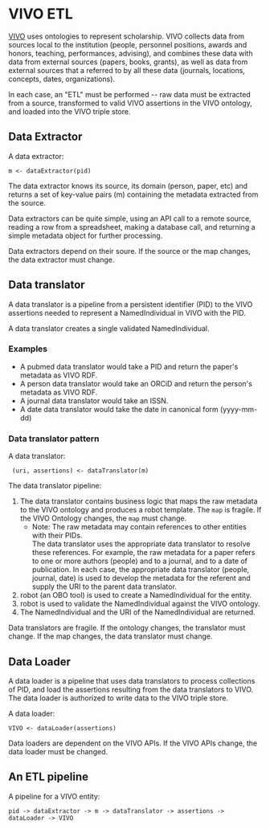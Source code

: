 # VIVO ETL

[VIVO](https://github.com/vivo-project) uses ontologies to represent scholarship.  VIVO 
collects data from sources local to
the institution (people, personnel positions, awards and honors, teaching, performances, 
advising), and combines these data with data from external sources (papers, books, 
grants), as well as data from external sources that a referred to by all these data 
(journals, locations, concepts, dates, organizations).

In each case, an "ETL" must be performed -- raw data must be extracted from a source,
transformed to valid VIVO assertions in the VIVO ontology, and loaded into the VIVO
triple store.

## Data Extractor

A data extractor:

    m <- dataExtractor(pid)
    
The data extractor knows its source, its domain (person, paper, etc) and returns a set of
key-value pairs (m) containing the metadata extracted from the source.

Data extractors can be quite simple, using an API call to a remote source, reading a row from 
a spreadsheet, making a database call, and returning a simple metadata object for further 
processing.

Data extractors depend on their soure.  If the source or the map changes, the data extractor must change.

## Data translator

A data translator is a pipeline from a persistent identifier (PID) to the VIVO assertions 
needed
to represent a NamedIndividual in VIVO with the PID.

A data translator creates a single validated NamedIndividual.

### Examples

* A pubmed data translator would take a PID and return the paper's metadata as VIVO RDF.
* A person data translator would take an ORCiD and return the person's metadata as 
VIVO RDF.
* A journal data translator would take an ISSN.
* A date data translator would take the date in canonical form (yyyy-mm-dd)

### Data translator pattern

A data translator:

     (uri, assertions) <- dataTranslator(m)

The data translator pipeline:

1. The data translator contains business logic that maps the raw metadata to the VIVO 
ontology and produces a robot 
template.  The `map` is fragile.  If the VIVO Ontology changes, the `map` must change.
    * Note: The raw metadata may contain references to other entities with their PIDs.  
    The data
translator uses the appropriate data translator to resolve these references.  For example, 
the
raw metadata for a paper refers to one or more authors (people) and to a journal, and to a
date of publication.  In each case, the appropriate data translator (people, journal, 
date) is used to develop the
metadata for the referent and supply the URI to the parent data translator.
1. robot (an OBO tool) is used to create a NamedIndividual for the entity.
1. robot is used to validate the NamedIndividual against the VIVO ontology.
1. The NamedIndividual and the URI of the NamedIndividual are returned.

Data translators are fragile.  If the ontology changes, the translator must change.  If the
map changes, the data translator must change.

## Data Loader

A data loader is a pipeline that uses data translators to process collections of PID,
and load the assertions resulting from the data translators to VIVO.  The data loader
is authorized to write data to the VIVO triple store.

A data loader:

    VIVO <- dataLoader(assertions)
    
Data loaders are dependent on the VIVO APIs.  If the VIVO APIs change, the data loader must be changed.

## An ETL pipeline

A pipeline for a VIVO entity:

    pid -> dataExtractor -> m -> dataTranslator -> assertions -> dataLoader -> VIVO

